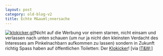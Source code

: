 ```yaml
---
layout: post
category: old-blog-v2
title: Echte M&auml;nnersache
---
```


[![klokicker.gif](/images-blog/old-blogs/klokicker.gif)](http://www.klokicker.de/)Nicht auf die Werbung vor einem starren, nicht einsam und verlassen nach unten schauen (um nur ja nicht den kleinsten Verdacht des Interesses am Pinkelnachbarn aufkommen zu lassen) sondern in Zukunft richtig Spass haben auf &ouml;ffentlichen Toiletten: Der [Klokicker](http://www.klokicker.de/)! [via [IT&amp;W;](http://www.industrial-technology-and-witchcraft.de/index.php?id=P4288)]

